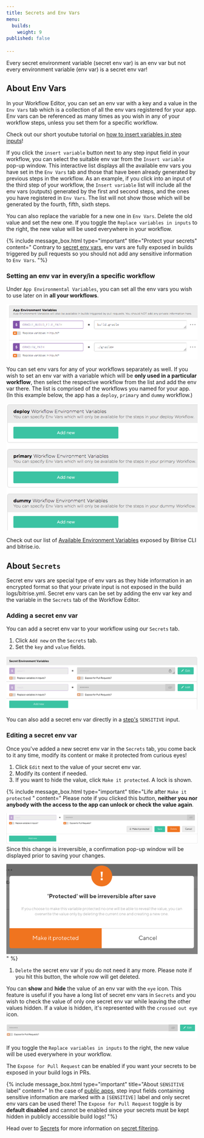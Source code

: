 ```yaml
---
title: Secrets and Env Vars
menu:
  builds:
    weight: 9
published: false

---
```

Every secret environment variable (secret env var) is an env var but not every environment variable (env var) is a secret env var!

## About Env Vars

In your Workflow Editor, you can set an env var with a key and a value in the `Env Vars` tab which is a collection of all the env vars registered for your app. Env vars can be referenced as many times as you wish in any of your workflow steps, unless you set them  for a specific workflow.

Check out our short youtube tutorial on [how to insert variables in step inputs](https://youtu.be/atuP_1KN41Q)!

If you click the `insert variable` button next to any step input field in your workflow, you can select the suitable env var from the `Insert variable` pop-up window. This interactive list displays all the available env vars you have set in the `Env Vars` tab and those that have been already generated by previous steps in the workflow.
As an example, if you click into an input of the third step of your workflow, the `Insert variable` list will include all the env vars (outputs) generated by the first and second steps, and the ones you have registered in `Env Vars`. The list will not show those which will be generated by the fourth, fifth, sixth steps.

You can also replace the variable for a new one in `Env Vars`. Delete the old value and set the new one. If you toggle the `Replace variables in inputs` to the right, the new value will be used everywhere in your workflow.

{% include message_box.html type="important" title="Protect your secrets" content=" Contrary to [secret env vars](#about-secrets/), env vars are fully exposed in builds triggered by pull requests so you should not add any sensitive information to `Env Vars`. "%}

### Setting an env var in every/in a specific workflow

Under `App Environmental Variables`, you can set all the env vars you wish to use later on in **all your workflows**.

![Screenshot](/img/builds/app-env-var.png)

You can set env vars for any of your workflows separately as well. If you wish to set an env var with a variable which will be **only used in a particular workflow**, then select the respective workflow from the list and add the env var there. The list is comprised of the workflows you named for your app. (In this example below, the app has a `deploy`, `primary` and `dummy` workflow.)

![Screenshot](/img/builds/workflow-env-var.png)

Check out our list of [Available Environment Variables](/builds/available-environment-variables/) exposed by Bitrise CLI and bitrise.io.

## About `Secrets`

Secret env vars are special type of env vars as they hide information in an encrypted format so that your private input is not exposed in the build logs/bitrise.yml. Secret env vars can be set by adding the env var key and the variable in the `Secrets` tab of the Workflow Editor.

### Adding a secret env var

You can add a secret env var to your workflow using our `Secrets` tab.

1. Click `Add new` on the `Secrets` tab.
2. Set the `key` and `value` fields.

![](/img/locked-secret.png)

You can also add a secret env var directly in a [step's](/builds/sensitive-input-field/#set-a-sensitive-input-in-a-step/) `SENSITIVE` input.

### Editing a secret env var

Once you've added a new secret env var in the `Secrets` tab, you come back to it any time, modify its content or make it protected from curious eyes!

1. Click `Edit` next to the value of  your secret env var.
2. Modify its content if needed.
3. If you want to hide the value, click `Make it protected`. A lock is shown.

{% include message_box.html type="important" title="Life after `Make it protected` " content=" Please note if you clicked this button, **neither you nor anybody with the access to the app can unlock or check the value again**.

![](/img/secrets2.png)Since this change is irreversible, a confirmation pop-up window will be displayed prior to saving your changes.

![](/img/make-it-protected.png) " %}

1. `Delete` the secret env var if you do not need it any more. Please note if you hit this button, the whole row will get deleted.

You can **show** and **hide** the value of an env var with the `eye` icon. This feature is useful if you have a long list of secret env vars in `Secrets` and you wish to check the value of only one secret env var while leaving the other values hidden. If a value is hidden, it's represented with the `crossed out eye` icon.

![](/img/hidden-value-1.png)

If you toggle the `Replace variables in inputs` to the right, the new value will be used everywhere in your workflow.

The `Expose for Pull Request` can be enabled if you want your secrets to be exposed in your build logs in PRs.

{% include message_box.html type="important" title="About `SENSITIVE` label" content=" In the case of [public apps](/adding-a-new-app/public-apps/), step input fields containing sensitive information are marked with a `[SENSITIVE]` label and only secret env vars can be used there! The `Expose for Pull Request` toggle is by **default disabled** and cannot be enabled since your secrets must be kept hidden in publicly accessible build logs! "%}

Head over to [Secrets](/bitrise-cli/secrets/) for more information on [secret filtering](/bitrise-cli/secrets/#secret-filtering-with-bitrise-cli/).